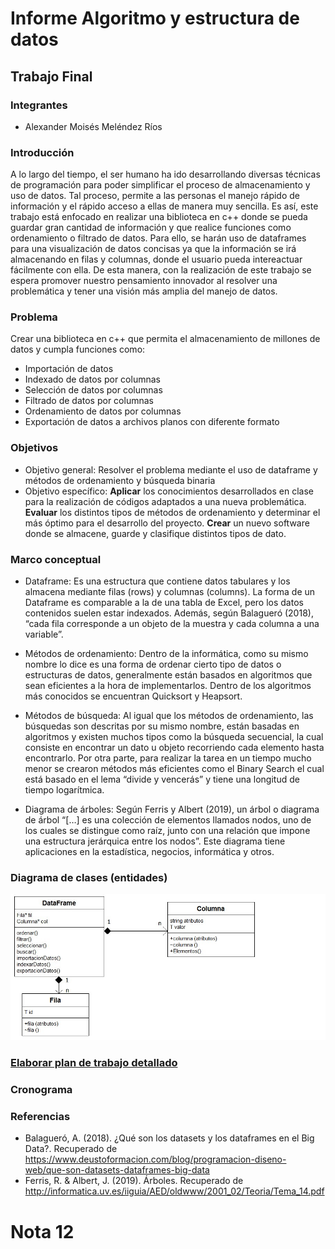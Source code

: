 Informe Algoritmo y estructura de datos
=
Trabajo Final
-
### Integrantes
* Alexander Moisés Meléndez Ríos
### Introducción
A lo largo del tiempo, el ser humano ha ido desarrollando diversas técnicas de programación para poder simplificar el proceso de almacenamiento y uso de datos. Tal proceso, permite a las personas el manejo rápido de información y el rápido acceso a ellas de manera muy sencilla. Es así, este trabajo está enfocado en realizar una biblioteca en c++ donde se pueda guardar gran cantidad de información y que realice funciones como  ordenamiento o filtrado de datos. Para ello, se harán uso de dataframes para una visualización de datos concisas ya que la información se irá almacenando en filas y columnas, donde el usuario pueda intereactuar fácilmente con ella. De esta manera, con la realización de este trabajo se espera promover nuestro pensamiento innovador al resolver una problemática y tener una visión más amplia del manejo de datos.       
### Problema 
Crear una biblioteca en c++ que permita el almacenamiento de millones de datos y cumpla funciones como:
*	Importación de datos
*	Indexado de datos por columnas
*	Selección de datos por columnas
*	Filtrado de datos por columnas
*	Ordenamiento de datos por columnas
*	Exportación de datos a archivos planos con diferente formato
### Objetivos
* Objetivo general: Resolver el problema mediante el uso de dataframe y métodos de ordenamiento y búsqueda binaria
* Objetivo específico:
  **Aplicar** los conocimientos desarrollados en clase para la realización de códigos adaptados a una nueva                                   problemática.
  **Evaluar** los distintos tipos de métodos de ordenamiento y determinar el más óptimo para el desarrollo del proyecto.
  **Crear** un nuevo software donde se almacene, guarde y clasifique distintos tipos de dato.
### Marco conceptual
* Dataframe: Es una estructura que contiene datos tabulares y los almacena mediante filas (rows) y columnas (columns). La forma de un Dataframe es comparable a la de una tabla de Excel, pero los datos contenidos suelen estar indexados. Además, según Balagueró (2018), “cada fila corresponde a un objeto de la muestra y cada columna a una variable”.

* Métodos de ordenamiento: Dentro de la informática, como su mismo nombre lo dice es una forma de ordenar cierto tipo de datos o estructuras de datos, generalmente están basados en algoritmos que sean eficientes a la hora de implementarlos.  Dentro de los algoritmos más conocidos se encuentran Quicksort y Heapsort.

* Métodos de búsqueda: Al igual que los métodos de ordenamiento, las búsquedas son descritas por su mismo nombre, están basadas en algoritmos y existen muchos tipos como la búsqueda secuencial, la cual consiste en encontrar un dato u objeto recorriendo cada elemento hasta encontrarlo. Por otra parte, para realizar la tarea en un tiempo mucho menor se crearon métodos más eficientes como el Binary Search el cual está basado en el lema “divide y vencerás” y tiene una longitud de tiempo logarítmica.

* Diagrama de árboles: Según Ferris y Albert (2019), un árbol o diagrama de árbol “[…] es una colección de elementos llamados nodos, uno de los cuales se distingue como raíz, junto con una relación que impone una estructura jerárquica entre los nodos”. Este diagrama tiene aplicaciones en la estadística, negocios, informática y otros.


### Diagrama de clases (entidades)
![DiagramaClases](DiagramadeClases.jpg)
### [Elaborar plan de trabajo detallado](https://github.com/xanderMMR/PROYECTO-FINAL-ALGORITMOS/milestones)
### Cronograma
### Referencias
* Balagueró, A. (2018). ¿Qué son los datasets y los dataframes en el Big Data?. Recuperado de https://www.deustoformacion.com/blog/programacion-diseno-web/que-son-datasets-dataframes-big-data
* Ferris, R. & Albert, J. (2019). Árboles. Recuperado de http://informatica.uv.es/iiguia/AED/oldwww/2001_02/Teoria/Tema_14.pdf


# Nota 12
